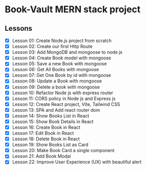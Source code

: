 # Book-Vault MERN stack project

## Lessons

- [x] Lesson 01: Create Node.js project from scratch
- [x] Lesson 02: Create our first Http Route
- [x] Lesson 03: Add MongoDB and mongoose to node js
- [x] Lesson 04: Create Book model with mongoose
- [x] Lesson 05: Save a new Book with mongoose
- [x] Lesson 06: Get All Books with mongoose
- [x] Lesson 07: Get One Book by id with mongoose
- [x] Lesson 08: Update a Book with mongoose
- [x] Lesson 09: Delete a book with mongoose
- [x] Lesson 10: Refactor Node js with express router
- [x] Lesson 11: CORS policy in Node js and Express js
- [x] Lesson 12: Create React project, Vite, Tailwind CSS
- [x] Lesson 13: SPA and Add react router dom
- [x] Lesson 14: Show Books List in React
- [x] Lesson 15: Show Book Details in React
- [x] Lesson 16: Create Book in React
- [x] Lesson 17: Edit Book in React
- [x] Lesson 18: Delete Book in React
- [x] Lesson 19: Show Books List as Card
- [x] Lesson 20: Make Book Card a single component
- [x] Lesson 21: Add Book Modal
- [x] Lesson 22: Improve User Experience (UX) with beautiful alert
